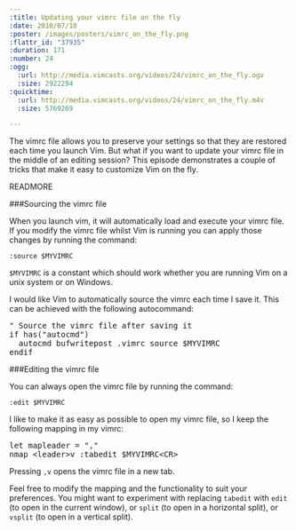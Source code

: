 ```yaml
--- 
:title: Updating your vimrc file on the fly
:date: 2010/07/18
:poster: /images/posters/vimrc_on_the_fly.png
:flattr_id: "37935"
:duration: 171
:number: 24
:ogg: 
  :url: http://media.vimcasts.org/videos/24/vimrc_on_the_fly.ogv
  :size: 2922294
:quicktime: 
  :url: http://media.vimcasts.org/videos/24/vimrc_on_the_fly.m4v
  :size: 5769269

---
```


The vimrc file allows you to preserve your settings so that they are restored each time you launch Vim. But what if you want to update your vimrc file in the middle of an editing session? This episode demonstrates a couple of tricks that make it easy to customize Vim on the fly.

READMORE


###Sourcing the vimrc file

When you launch vim, it will automatically load and execute your vimrc file. If you modify the vimrc file whilst Vim is running you can apply those changes by running the command:

    :source $MYVIMRC

`$MYVIMRC` is a constant which should work whether you are running Vim on a unix system or on Windows.

I would like Vim to automatically source the vimrc each time I save it. This can be achieved with the following autocommand:

<pre class="brush: vimscript">
&quot; Source the vimrc file after saving it
if has(&quot;autocmd&quot;)
  autocmd bufwritepost .vimrc source $MYVIMRC
endif
</pre>


###Editing the vimrc file

You can always open the vimrc file by running the command:

    :edit $MYVIMRC

I like to make it as easy as possible to open my vimrc file, so I keep the following mapping in my vimrc:

<pre class="brush: vimscript">
let mapleader = &quot;,&quot;
nmap &lt;leader&gt;v :tabedit $MYVIMRC&lt;CR&gt;
</pre>

Pressing `,v` opens the vimrc file in a new tab.

Feel free to modify the mapping and the functionality to suit your preferences. You might want to experiment with replacing `tabedit` with `edit` (to open in the current window), or `split` (to open in a horizontal split), or `vsplit` (to open in a vertical split). 
